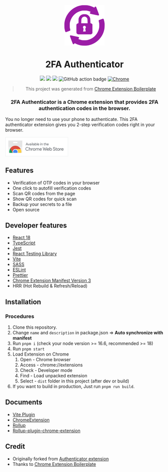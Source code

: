 <div align="center">
<img src="public/icon-128.png" alt="logo"/>
<h1>2FA Authenticator</h1>

![](https://img.shields.io/badge/React-61DAFB?style=flat-square&logo=react&logoColor=black)
![](https://img.shields.io/badge/Typescript-3178C6?style=flat-square&logo=typescript&logoColor=white)
![](https://badges.aleen42.com/src/vitejs.svg)
![GitHub action badge](https://github.com/hemancini/2fa-authenticator/actions/workflows/build-zip.yml/badge.svg)
<a href="https://chrome.google.com/webstore/detail/2fa-authenticator/pnnmjhghimefjdmdilmlhnojccjgpgeh" target="_blank">
<img alt="Chrome" src="https://img.shields.io/chrome-web-store/v/pnnmjhghimefjdmdilmlhnojccjgpgeh?color=blue&label=Chrome&style=flat-square&logo=google-chrome&logoColor=white" />
</a>

> This project was generated from [Chrome Extension Boilerplate](https://github.com/Jonghakseo/chrome-extension-boilerplate-react-vite)

### 2FA Authenticator is a Chrome extension that provides 2FA authentication codes in the browser.

</div>

You no longer need to use your phone to authenticate. This 2FA authenticator extension gives you 2-step verification codes right in your browser.

<a href="https://chrome.google.com/webstore/detail/2fa-authenticator/pnnmjhghimefjdmdilmlhnojccjgpgeh" target="_blank">
<img src="docs/img/ChromeWebStore_BadgeWBorder.svg" alt="Chrome Web Store" width="200"/>
</a>

## Features <a name="features"></a>

- Verification of OTP codes in your browser
- One click to autofill verification codes
- Scan QR codes from the page
- Show QR codes for quick scan
- Backup your secrets to a file
- Open source

## Developer features <a name="developer-features"></a>

- [React 18](https://reactjs.org/)
- [TypeScript](https://www.typescriptlang.org/)
- [Jest](https://jestjs.io/)
- [React Testing Library](https://testing-library.com/docs/react-testing-library/intro/)
- [Vite](https://vitejs.dev/)
- [SASS](https://sass-lang.com/)
- [ESLint](https://eslint.org/)
- [Prettier](https://prettier.io/)
- [Chrome Extension Manifest Version 3](https://developer.chrome.com/docs/extensions/mv3/intro/)
- HRR (Hot Rebuild & Refresh/Reload)

## Installation <a name="installation"></a>

### Procedures <a name="procedures"></a>

1. Clone this repository.
2. Change `name` and `description` in package.json => **Auto synchronize with manifest**
3. Run `pnpm i` (check your node version >= 16.6, recommended >= 18)
4. Run `pnpm start`
5. Load Extension on Chrome
   1. Open - Chrome browser
   2. Access - chrome://extensions
   3. Check - Developer mode
   4. Find - Load unpacked extension
   5. Select - `dist` folder in this project (after dev or build)
6. If you want to build in production, Just run `pnpm run build`.

## Documents <a name="documents"></a>

- [Vite Plugin](https://vitejs.dev/guide/api-plugin.html)
- [ChromeExtension](https://developer.chrome.com/docs/extensions/mv3/)
- [Rollup](https://rollupjs.org/guide/en/)
- [Rollup-plugin-chrome-extension](https://www.extend-chrome.dev/rollup-plugin)

## Credit <a name="credit"></a>

- Originally forked from [Authenticator extension](https://github.com/Authenticator-Extension/Authenticator)
- Thanks to [Chrome Extension Boilerplate](https://github.com/Jonghakseo/chrome-extension-boilerplate-react-vite)
